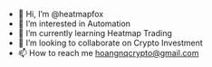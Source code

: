 - 👋 Hi, I’m @heatmapfox
- 👀 I’m interested in Automation
- 🌱 I’m currently learning Heatmap Trading
- 💞️ I’m looking to collaborate on Crypto Investment
- 📫 How to reach me hoangnqcrypto@gmail.com

<!---
heatmapfox/heatmapfox is a ✨ special ✨ repository because its `README.md` (this file) appears on your GitHub profile.
You can click the Preview link to take a look at your changes.
--->
